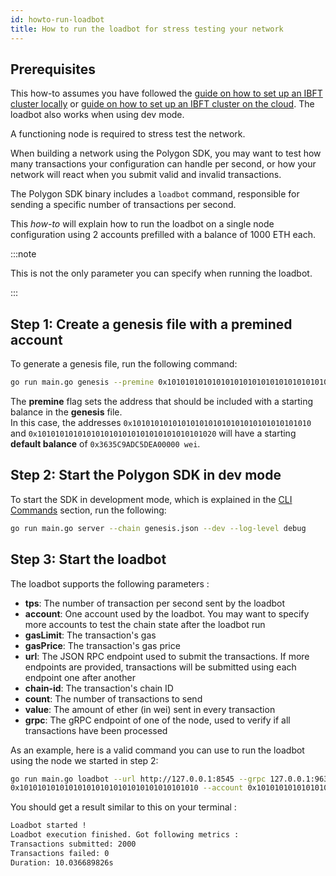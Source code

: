 ```yaml
---
id: howto-run-loadbot 
title: How to run the loadbot for stress testing your network
---
```


## Prerequisites

This how-to assumes you have followed
the [guide on how to set up an IBFT cluster locally](/docs/how-tos/howto-setup-ibft/howto-set-ibft-locally)
or [guide on how to set up an IBFT cluster on the cloud](/docs/how-tos/howto-setup-ibft/howto-set-ibft-on-the-cloud).
The loadbot also works when using dev mode.

A functioning node is required to stress test the network.

When building a network using the Polygon SDK, you may want to test how many transactions your configuration can handle
per second, or how your network will react when you submit valid and invalid transactions.

The Polygon SDK binary includes a `loadbot` command, responsible for sending a specific number of transactions per
second.

This _how-to_ will explain how to run the loadbot on a single node configuration using 2 accounts prefilled with a
balance of 1000 ETH each.

:::note

This is not the only parameter you can specify when running the loadbot.

:::

## Step 1: Create a genesis file with a premined account

To generate a genesis file, run the following command:

````bash
go run main.go genesis --premine 0x1010101010101010101010101010101010101010 --premine 0x1010101010101010101010101010101010101020
````

The **premine** flag sets the address that should be included with a starting balance in the **genesis** file.<br />
In this case, the addresses `0x1010101010101010101010101010101010101010` and
`0x1010101010101010101010101010101010101020` will have a starting **default balance** of
`0x3635C9ADC5DEA00000 wei`.

## Step 2: Start the Polygon SDK in dev mode

To start the SDK in development mode, which is explained in the [CLI Commands](/docs/cli-commands) section, run the
following:

````bash
go run main.go server --chain genesis.json --dev --log-level debug
````

## Step 3: Start the loadbot

The loadbot supports the following parameters :

- **tps**: The number of transaction per second sent by the loadbot
- **account**: One account used by the loadbot. You may want to specify more accounts to test the chain state after 
  the loadbot run
- **gasLimit**: The transaction's gas
- **gasPrice**: The transaction's gas price
- **url**: The JSON RPC endpoint used to submit the transactions. If more endpoints are provided, transactions will 
  be submitted using each endpoint one after another
- **chain-id**: The transaction's chain ID
- **count**: The number of transactions to send
- **value**: The amount of ether (in wei) sent in every transaction
- **grpc**: The gRPC endpoint of one of the node, used to verify if all transactions have been processed

As an example, here is a valid command you can use to run the loadbot using the node we started in step 2:
```bash
go run main.go loadbot --url http://127.0.0.1:8545 --grpc 127.0.0.1:9632 --account 
0x1010101010101010101010101010101010101010 --account 0x1010101010101010101010101010101010101020 --count 2000 --value 10000000000000000 --gasLimit 524288 --tps 200
```

You should get a result similar to this on your terminal :
```bash
Loadbot started !
Loadbot execution finished. Got following metrics :
Transactions submitted: 2000
Transactions failed: 0
Duration: 10.036689826s
```